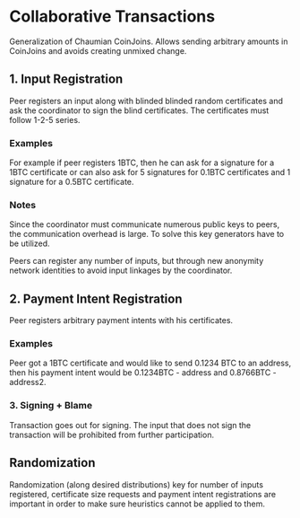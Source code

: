 # Collaborative Transactions

Generalization of Chaumian CoinJoins. Allows sending arbitrary amounts in CoinJoins and avoids creating unmixed change.

## 1. Input Registration

Peer registers an input along with blinded blinded random certificates and ask the coordinator to sign the blind certificates. The certificates must follow 1-2-5 series. 

### Examples

For example if peer registers 1BTC, then he can ask for a signature for a 1BTC certificate or can also ask for 5 signatures for 0.1BTC certificates and 1 signature for a 0.5BTC certificate.  

### Notes

Since the coordinator must communicate numerous public keys to peers, the communication overhead is large. To solve this key generators have to be utilized.

Peers can register any number of inputs, but through new anonymity network identities to avoid input linkages by the coordinator.

## 2. Payment Intent Registration

Peer registers arbitrary payment intents with his certificates.

### Examples

Peer got a 1BTC certificate and would like to send 0.1234 BTC to an address, then his payment intent would be 0.1234BTC - address and 0.8766BTC - address2.  

### 3. Signing + Blame

Transaction goes out for signing. The input that does not sign the transaction will be prohibited from further participation.

## Randomization

Randomization (along desired distributions) key for number of inputs registered, certificate size requests and payment intent registrations are important in order to make sure heuristics cannot be applied to them.
